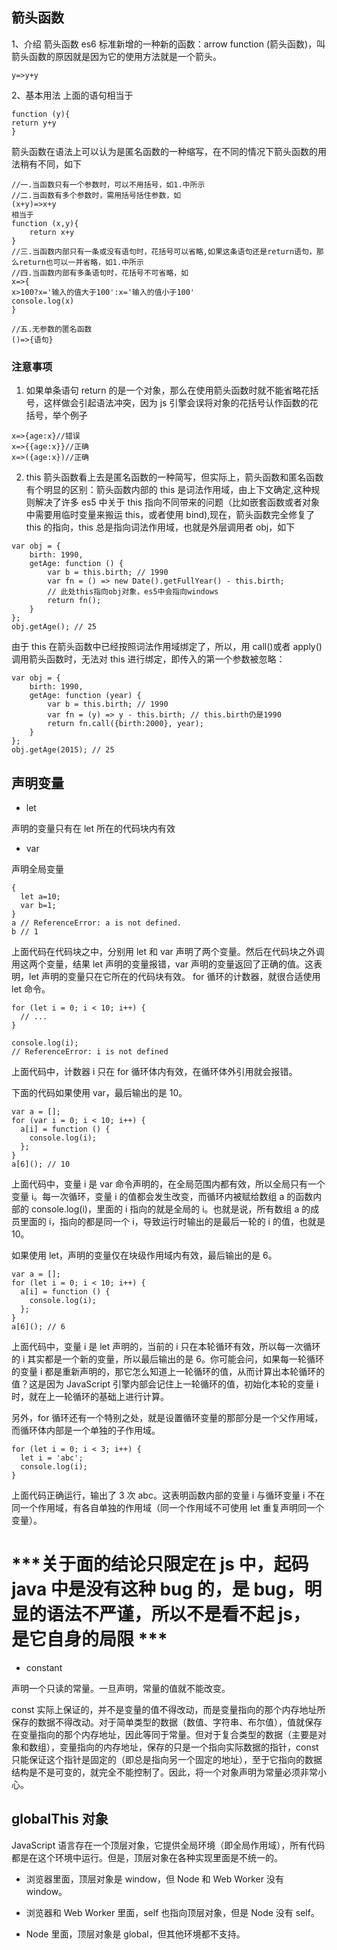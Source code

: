 ## 箭头函数

1、介绍
箭头函数 es6 标准新增的一种新的函数：arrow function (箭头函数)，叫箭头函数的原因就是因为它的使用方法就是一个箭头。

```
y=>y+y
```

2、基本用法
上面的语句相当于

```
function (y){
return y+y
}
```

箭头函数在语法上可以认为是匿名函数的一种缩写，在不同的情况下箭头函数的用法稍有不同，如下

```
//一.当函数只有一个参数时，可以不用括号，如1.中所示
//二.当函数有多个参数时，需用括号括住参数，如
(x+y)=>x+y
相当于
function (x,y){
    return x+y
}
//三.当函数内部只有一条或没有语句时，花括号可以省略,如果这条语句还是return语句，那么return也可以一并省略，如1.中所示
//四.当函数内部有多条语句时，花括号不可省略，如
x=>{
x>100?x='输入的值大于100':x='输入的值小于100'
console.log(x)
}

//五.无参数的匿名函数
()=>{语句}
```

### 注意事项

1. 如果单条语句 return 的是一个对象，那么在使用箭头函数时就不能省略花括号，这样做会引起语法冲突，因为 js 引擎会误将对象的花括号认作函数的花括号，举个例子

```
x=>{age:x}//错误
x=>{{age:x}}//正确
x=>({age:x})//正确
```

2. this
   箭头函数看上去是匿名函数的一种简写，但实际上，箭头函数和匿名函数有个明显的区别：箭头函数内部的 this 是词法作用域，由上下文确定,这种规则解决了许多 es5 中关于 this 指向不同带来的问题（比如嵌套函数或者对象中需要用临时变量来搬运 this，或者使用 bind),现在，箭头函数完全修复了 this 的指向，this 总是指向词法作用域，也就是外层调用者 obj，如下

```
var obj = {
    birth: 1990,
    getAge: function () {
        var b = this.birth; // 1990
        var fn = () => new Date().getFullYear() - this.birth;
        // 此处this指向obj对象，es5中会指向windows
        return fn();
    }
};
obj.getAge(); // 25

```

由于 this 在箭头函数中已经按照词法作用域绑定了，所以，用 call()或者 apply()调用箭头函数时，无法对 this 进行绑定，即传入的第一个参数被忽略：

```
var obj = {
    birth: 1990,
    getAge: function (year) {
        var b = this.birth; // 1990
        var fn = (y) => y - this.birth; // this.birth仍是1990
        return fn.call({birth:2000}, year);
    }
};
obj.getAge(2015); // 25

```

## 声明变量

- let

声明的变量只有在 let 所在的代码块内有效

- var

声明全局变量

```
{
  let a=10;
  var b=1;
}
a // ReferenceError: a is not defined.
b // 1
```

上面代码在代码块之中，分别用 let 和 var 声明了两个变量。然后在代码块之外调用这两个变量，结果 let 声明的变量报错，var 声明的变量返回了正确的值。这表明，let 声明的变量只在它所在的代码块有效。
for 循环的计数器，就很合适使用 let 命令。

```
for (let i = 0; i < 10; i++) {
  // ...
}

console.log(i);
// ReferenceError: i is not defined
```

上面代码中，计数器 i 只在 for 循环体内有效，在循环体外引用就会报错。

下面的代码如果使用 var，最后输出的是 10。

```
var a = [];
for (var i = 0; i < 10; i++) {
  a[i] = function () {
    console.log(i);
  };
}
a[6](); // 10
```

上面代码中，变量 i 是 var 命令声明的，在全局范围内都有效，所以全局只有一个变量 i。每一次循环，变量 i 的值都会发生改变，而循环内被赋给数组 a 的函数内部的 console.log(i)，里面的 i 指向的就是全局的 i。也就是说，所有数组 a 的成员里面的 i，指向的都是同一个 i，导致运行时输出的是最后一轮的 i 的值，也就是 10。

如果使用 let，声明的变量仅在块级作用域内有效，最后输出的是 6。

```
var a = [];
for (let i = 0; i < 10; i++) {
  a[i] = function () {
    console.log(i);
  };
}
a[6](); // 6
```

上面代码中，变量 i 是 let 声明的，当前的 i 只在本轮循环有效，所以每一次循环的 i 其实都是一个新的变量，所以最后输出的是 6。你可能会问，如果每一轮循环的变量 i 都是重新声明的，那它怎么知道上一轮循环的值，从而计算出本轮循环的值？这是因为 JavaScript 引擎内部会记住上一轮循环的值，初始化本轮的变量 i 时，就在上一轮循环的基础上进行计算。

另外，for 循环还有一个特别之处，就是设置循环变量的那部分是一个父作用域，而循环体内部是一个单独的子作用域。

```
for (let i = 0; i < 3; i++) {
  let i = 'abc';
  console.log(i);
}
```

上面代码正确运行，输出了 3 次 abc。这表明函数内部的变量 i 与循环变量 i 不在同一个作用域，有各自单独的作用域（同一个作用域不可使用 let 重复声明同一个变量）。

# \*\*\*关于面的结论只限定在 js 中，起码 java 中是没有这种 bug 的，是 bug，明显的语法不严谨，所以不是看不起 js，是它自身的局限 \*\*\*

- constant

声明一个只读的常量。一旦声明，常量的值就不能改变。

const 实际上保证的，并不是变量的值不得改动，而是变量指向的那个内存地址所保存的数据不得改动。对于简单类型的数据（数值、字符串、布尔值），值就保存在变量指向的那个内存地址，因此等同于常量。但对于复合类型的数据（主要是对象和数组），变量指向的内存地址，保存的只是一个指向实际数据的指针，const 只能保证这个指针是固定的（即总是指向另一个固定的地址），至于它指向的数据结构是不是可变的，就完全不能控制了。因此，将一个对象声明为常量必须非常小心。

## globalThis 对象

JavaScript 语言存在一个顶层对象，它提供全局环境（即全局作用域），所有代码都是在这个环境中运行。但是，顶层对象在各种实现里面是不统一的。

- 浏览器里面，顶层对象是 window，但 Node 和 Web Worker 没有 window。

- 浏览器和 Web Worker 里面，self 也指向顶层对象，但是 Node 没有 self。

- Node 里面，顶层对象是 global，但其他环境都不支持。
